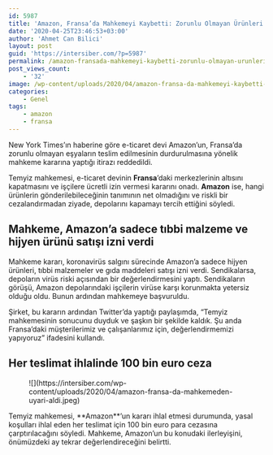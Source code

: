 ```yaml
---
id: 5987
title: 'Amazon, Fransa’da Mahkemeyi Kaybetti: Zorunlu Olmayan Ürünleri Satamayacak'
date: '2020-04-25T23:46:53+03:00'
author: 'Ahmet Can Bilici'
layout: post
guid: 'https://intersiber.com/?p=5987'
permalink: /amazon-fransada-mahkemeyi-kaybetti-zorunlu-olmayan-urunleri-satamayacak/
post_views_count:
    - '32'
image: /wp-content/uploads/2020/04/amazon-fransa-da-mahkemeyi-kaybetti-zorunlu-olmayan-urunleri-satamayacak.jpeg
categories:
    - Genel
tags:
    - amazon
    - fransa
---
```


New York Times’ın haberine göre e-ticaret devi Amazon’un, Fransa’da zorunlu olmayan eşyaların teslim edilmesinin durdurulmasına yönelik mahkeme kararına yaptığı itirazı reddedildi.

Temyiz mahkemesi, e-ticaret devinin **Fransa**’daki merkezlerinin altısını kapatmasını ve işçilere ücretli izin vermesi kararını onadı. **Amazon** ise, hangi ürünlerin gönderilebileceğinin tanımının net olmadığını ve riskli bir cezalandırmadan ziyade, depolarını kapamayı tercih ettiğini söyledi.

## Mahkeme, Amazon’a sadece tıbbi malzeme ve hijyen ürünü satışı izni verdi

Mahkeme kararı, koronavirüs salgını sürecinde Amazon’a sadece hijyen ürünleri, tıbbi malzemeler ve gıda maddeleri satışı izni verdi. Sendikalarsa, depoların virüs riski açısından bir değerlendirmesini yaptı. Sendikaların görüşü, Amazon depolarındaki işçilerin virüse karşı korunmakta yetersiz olduğu oldu. Bunun ardından mahkemeye başvuruldu.

Şirket, bu kararın ardından Twitter’da yaptığı paylaşımda, “Temyiz mahkemesinin sonucunu duyduk ve şaşkın bir şekilde kaldık. Şu anda Fransa’daki müşterilerimiz ve çalışanlarımız için, değerlendirmemizi yapıyoruz” ifadesini kullandı.

## Her teslimat ihlalinde 100 bin euro ceza

<figure class="wp-block-image size-large">![](https://intersiber.com/wp-content/uploads/2020/04/amazon-fransa-da-mahkemeden-uyari-aldi.jpeg)</figure>Temyiz mahkemesi, **Amazon**’un kararı ihlal etmesi durumunda, yasal koşulları ihlal eden her teslimat için 100 bin euro para cezasına çarptırılacağını söyledi. Mahkeme, Amazon’un bu konudaki ilerleyişini, önümüzdeki ay tekrar değerlendireceğini belirtti.